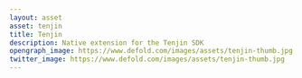 ```yaml
---
layout: asset
asset: tenjin
title: Tenjin
description: Native extension for the Tenjin SDK
opengraph_image: https://www.defold.com/images/assets/tenjin-thumb.jpg
twitter_image: https://www.defold.com/images/assets/tenjin-thumb.jpg
---
```

